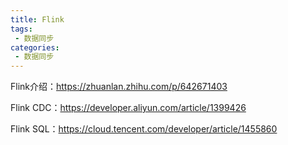 ```yaml
---
title: Flink
tags:
 - 数据同步
categories: 
 - 数据同步
---
```




Flink介绍：https://zhuanlan.zhihu.com/p/642671403

Flink CDC：https://developer.aliyun.com/article/1399426

Flink SQL：https://cloud.tencent.com/developer/article/1455860